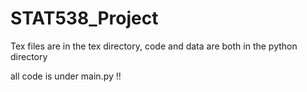 # STAT538_Project
Tex files are in the tex directory, code and data are both in the python directory

all code is under main.py !! 
